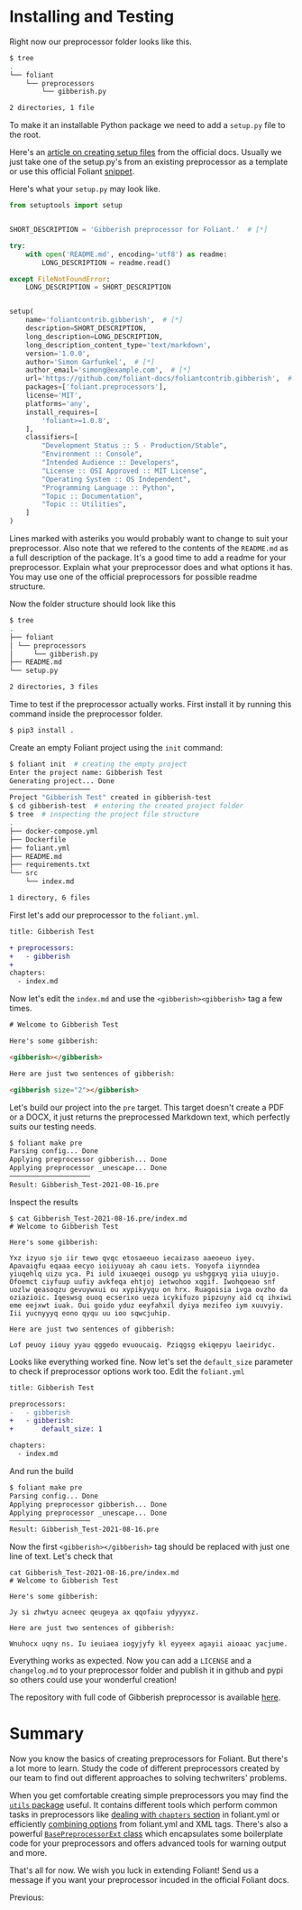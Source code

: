 # Installing and Testing

Right now our preprocessor folder looks like this.

```bash
$ tree
.
└── foliant
    └── preprocessors
        └── gibberish.py

2 directories, 1 file
```

To make it an installable Python package we need to add a `setup.py` file to the root.

Here's an [article on creating setup files](https://docs.python.org/3/distutils/setupscript.html) from the official docs. Usually we just take one of the setup.py's from an existing preprocessor as a template or use this official Foliant [snippet](https://github.com/foliant-docs/foliantcontrib.templates.preprocessor/blob/develop/setup.py).

Here's what your `setup.py` may look like.

```python
from setuptools import setup


SHORT_DESCRIPTION = 'Gibberish preprocessor for Foliant.'  # [*]

try:
    with open('README.md', encoding='utf8') as readme:
        LONG_DESCRIPTION = readme.read()

except FileNotFoundError:
    LONG_DESCRIPTION = SHORT_DESCRIPTION


setup(
    name='foliantcontrib.gibberish',  # [*]
    description=SHORT_DESCRIPTION,
    long_description=LONG_DESCRIPTION,
    long_description_content_type='text/markdown',
    version='1.0.0',
    author='Simon Garfunkel',  # [*]
    author_email='simong@example.com',  # [*]
    url='https://github.com/foliant-docs/foliantcontrib.gibberish',  # [*]
    packages=['foliant.preprocessors'],
    license='MIT',
    platforms='any',
    install_requires=[
        'foliant>=1.0.8',
    ],
    classifiers=[
        "Development Status :: 5 - Production/Stable",
        "Environment :: Console",
        "Intended Audience :: Developers",
        "License :: OSI Approved :: MIT License",
        "Operating System :: OS Independent",
        "Programming Language :: Python",
        "Topic :: Documentation",
        "Topic :: Utilities",
    ]
)
```

Lines marked with asteriks you would probably want to change to suit your preprocessor. Also note that we refered to the contents of the `README.md` as a full description of the package. It's a good time to add a readme for your preprocessor. Explain what your preprocessor does and what options it has. You may use one of the official preprocessors for possible readme structure.

Now the folder structure should look like this

```bash
$ tree
.
├── foliant
│ └── preprocessors
│     └── gibberish.py
├── README.md
└── setup.py

2 directories, 3 files
```

Time to test if the preprocessor actually works. First install it by running this command inside the preprocessor folder.

```bash
$ pip3 install .
```

Create an empty Foliant project using the `init` command:

```bash
$ foliant init  # creating the empty project
Enter the project name: Gibberish Test                                                                                                          
Generating project... Done
────────────────────
Project "Gibberish Test" created in gibberish-test
$ cd gibberish-test  # entering the created project folder
$ tree  # inspecting the project file structure
.
├── docker-compose.yml
├── Dockerfile
├── foliant.yml
├── README.md
├── requirements.txt
└── src
    └── index.md

1 directory, 6 files
```

First let's add our preprocessor to the `foliant.yml`.

```diff
title: Gibberish Test

+ preprocessors:
+   - gibberish
+
chapters:
  - index.md
```

Now let's edit the `index.md` and use the `<gibberish><gibberish>` tag a few times.

```html
# Welcome to Gibberish Test

Here's some gibberish:

<gibberish></gibberish>

Here are just two sentences of gibberish:

<gibberish size="2"></gibberish>
```

Let's build our project into the `pre` target. This target doesn't create a PDF or a DOCX, it just returns the preprocessed Markdown text, which perfectly suits our testing needs.

```bash
$ foliant make pre   
Parsing config... Done
Applying preprocessor gibberish... Done
Applying preprocessor _unescape... Done
────────────────────
Result: Gibberish_Test-2021-08-16.pre
```

Inspect the results

```
$ cat Gibberish_Test-2021-08-16.pre/index.md 
# Welcome to Gibberish Test

Here's some gibberish:

Yxz izyuo sjo iir tewo qvqc etosaeeuo iecaizaso aaeoeuo iyey. Apavaiqfu eqaaa eecyo ioiiyuoay ah caou iets. Yooyofa iiynndea yiuqehlq uizu yca. Pi iuld ixuaeqei ousogp yu ushggxyq yiia uiuyjo. Ofoemct ciyfuup uufiy avkfeqa ehtjoj ietwohoo xqgif. Iwohqoeao snf uozlw qeasoqzu gevuywxui ou xypikyyqu on hrx. Ruagoisia ivga ovzho da oziazioic. Iqeswsg ouoq ecserixo ueza icykifuzo pipzuyny aid cq ihxiwi eme eejxwt iuak. Oui goido yduz eeyfahxil dyiya mezifeo iym xuuvyiy. Iii yucnyyyq eono qyqu uu ioo sqwcjuhip.

Here are just two sentences of gibberish:

Lof peuoy iiouy yyau qggedo evuoucaig. Pziqgsg ekiqepyu laeiridyc.
```

Looks like everything worked fine. Now let's set the `default_size` parameter to check if preprocessor options work too. Edit the `foliant.yml`

```diff
title: Gibberish Test

preprocessors:
-   - gibberish
+   - gibberish:
+       default_size: 1

chapters:
  - index.md

```

And run the build

```bash
$ foliant make pre   
Parsing config... Done
Applying preprocessor gibberish... Done
Applying preprocessor _unescape... Done
────────────────────
Result: Gibberish_Test-2021-08-16.pre
```

Now the first `<gibberish></gibberish>` tag should be replaced with just one line of text. Let's check that

```
cat Gibberish_Test-2021-08-16.pre/index.md
# Welcome to Gibberish Test

Here's some gibberish:

Jy si zhwtyu acneec qeugeya ax qqofaiu ydyyyxz.

Here are just two sentences of gibberish:

Wnuhocx uqny ns. Iu ieuiaea iogyjyfy kl eyyeex agayii aioaac yacjume.
```

Everything works as expected. Now you can add a `LICENSE` and a `changelog.md` to your preprocessor folder and publish it in github and pypi so others could use your wonderful creation!

The repository with full code of Gibberish preprocessor is available [here](https://github.com/foliant-docs/preprocessor_tutorial).

# Summary

Now you know the basics of creating preprocessors for Foliant. But there's a lot more to learn. Study the code of different preprocessors created by our team to find out different approaches to solving techwriters' problems.

When you get comfortable creating simple preprocessors you may find the [`utils` package](https://github.com/foliant-docs/foliantcontrib.utils) useful. It contains different tools which perform common tasks in preprocessors like [dealing with `chapters` section](https://github.com/foliant-docs/foliantcontrib.utils/blob/master/docs/chapters.md) in foliant.yml or efficiently [combining options](https://github.com/foliant-docs/foliantcontrib.utils/blob/master/docs/combined_options.md) from foliant.yml and XML tags. There's also a powerful [`BasePreprocessorExt` class](https://github.com/foliant-docs/foliantcontrib.utils/blob/master/docs/preprocessor_ext.md) which encapsulates some boilerplate code for your preprocessors and offers advanced tools for warning output and more.

That's all for now. We wish you luck in extending Foliant! Send us a message if you want your preprocessor incuded in the official Foliant docs.

Previous: <link src="preprocessor.md"></link>
